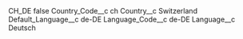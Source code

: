 <?xml version="1.0" encoding="UTF-8"?>
<CustomMetadata xmlns="http://soap.sforce.com/2006/04/metadata" xmlns:xsi="http://www.w3.org/2001/XMLSchema-instance" xmlns:xsd="http://www.w3.org/2001/XMLSchema">
    <label>CH_DE</label>
    <protected>false</protected>
    <values>
        <field>Country_Code__c</field>
        <value xsi:type="xsd:string">ch</value>
    </values>
    <values>
        <field>Country__c</field>
        <value xsi:type="xsd:string">Switzerland</value>
    </values>
    <values>
        <field>Default_Language__c</field>
        <value xsi:type="xsd:string">de-DE</value>
    </values>
    <values>
        <field>Language_Code__c</field>
        <value xsi:type="xsd:string">de-DE</value>
    </values>
    <values>
        <field>Language__c</field>
        <value xsi:type="xsd:string">Deutsch</value>
    </values>
</CustomMetadata>
